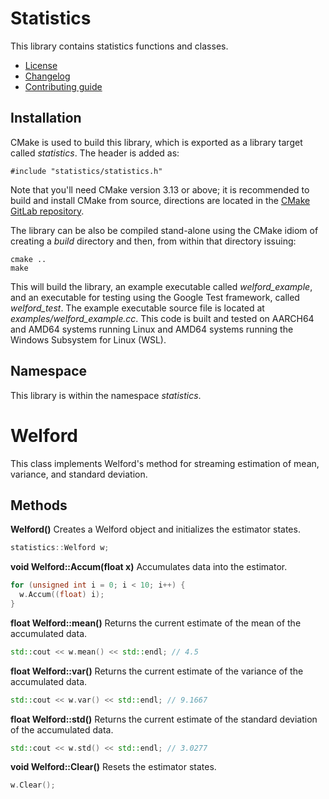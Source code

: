 # Statistics
This library contains statistics functions and classes.
   * [License](LICENSE.md)
   * [Changelog](CHANGELOG.md)
   * [Contributing guide](CONTRIBUTING.md)

## Installation
CMake is used to build this library, which is exported as a library target called *statistics*. The header is added as:

```
#include "statistics/statistics.h"
```

Note that you'll need CMake version 3.13 or above; it is recommended to build and install CMake from source, directions are located in the [CMake GitLab repository](https://github.com/Kitware/CMake).

The library can be also be compiled stand-alone using the CMake idiom of creating a *build* directory and then, from within that directory issuing:

```
cmake ..
make
```

This will build the library, an example executable called *welford_example*, and an executable for testing using the Google Test framework, called *welford_test*. The example executable source file is located at *examples/welford_example.cc*. This code is built and tested on AARCH64 and AMD64 systems running Linux and AMD64 systems running the Windows Subsystem for Linux (WSL).

## Namespace
This library is within the namespace *statistics*.

# Welford
This class implements Welford's method for streaming estimation of mean, variance, and standard deviation. 

## Methods

**Welford()** Creates a Welford object and initializes the estimator states.

```C++
statistics::Welford w;
```

**void Welford::Accum(float x)** Accumulates data into the estimator.

```C++
for (unsigned int i = 0; i < 10; i++) {
  w.Accum((float) i);
}
```

**float Welford::mean()** Returns the current estimate of the mean of the accumulated data.

```C++
std::cout << w.mean() << std::endl; // 4.5
```

**float Welford::var()** Returns the current estimate of the variance of the accumulated data.

```C++
std::cout << w.var() << std::endl; // 9.1667
```

**float Welford::std()** Returns the current estimate of the standard deviation of the accumulated data.

```C++
std::cout << w.std() << std::endl; // 3.0277
```

**void Welford::Clear()** Resets the estimator states.

```C++
w.Clear();
```
